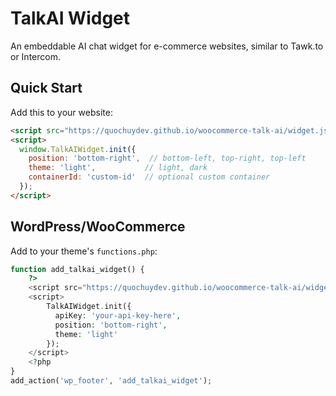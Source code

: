 # TalkAI Widget

An embeddable AI chat widget for e-commerce websites, similar to Tawk.to or Intercom.

## Quick Start

Add this to your website:

```html
<script src="https://quochuydev.github.io/woocommerce-talk-ai/widget.js"></script>
<script>
  window.TalkAIWidget.init({
    position: 'bottom-right',  // bottom-left, top-right, top-left
    theme: 'light',           // light, dark
    containerId: 'custom-id'  // optional custom container
  });
</script>
```

## WordPress/WooCommerce

Add to your theme's `functions.php`:

```php
function add_talkai_widget() {
    ?>
    <script src="https://quochuydev.github.io/woocommerce-talk-ai/widget.js"></script>
    <script>
        TalkAIWidget.init({
          apiKey: 'your-api-key-here',
          position: 'bottom-right',
          theme: 'light'
        });
    </script>
    <?php
}
add_action('wp_footer', 'add_talkai_widget');
```